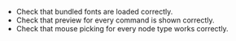 
* Check that bundled fonts are loaded correctly.
* Check that preview for every command is shown correctly.
* Check that mouse picking for every node type works correctly.
